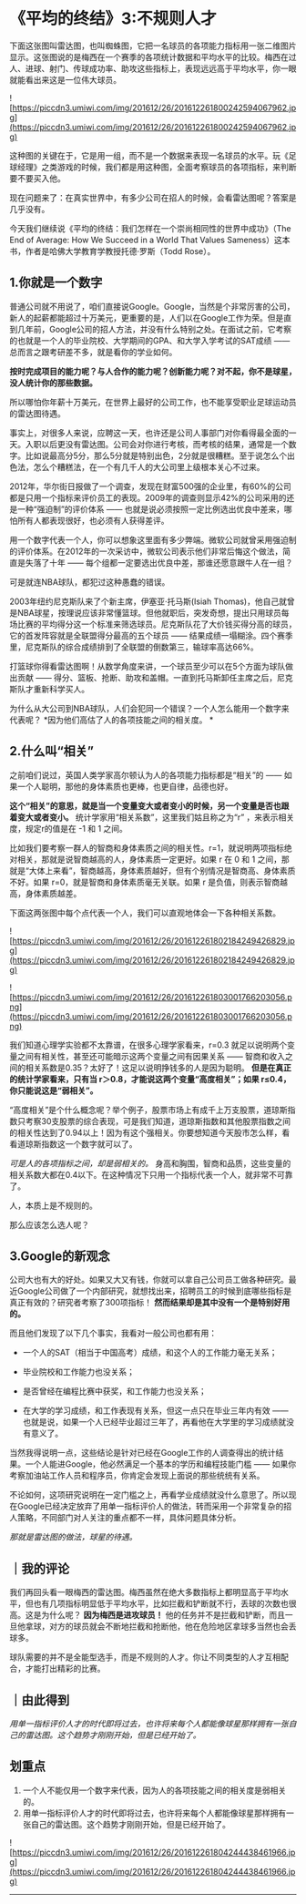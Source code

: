 # 《平均的终结》3:不规则人才

下面这张图叫雷达图，也叫蜘蛛图，它把一名球员的各项能力指标用一张二维图片显示。这张图说的是梅西在一个赛季的各项统计数据和平均水平的比较。梅西在过人、进球、射门、传球成功率、助攻这些指标上，表现远远高于平均水平，你一眼就能看出来这是一位伟大球员。

![https://piccdn3.umiwi.com/img/201612/26/201612261800242594067962.jpg](https://piccdn3.umiwi.com/img/201612/26/201612261800242594067962.jpg)

这种图的关键在于，它是用一组，而不是一个数据来表现一名球员的水平。玩《足球经理》之类游戏的时候，我们都是用这种图，全面考察球员的各项指标，来判断要不要买入他。

现在问题来了：在真实世界中，有多少公司在招人的时候，会看雷达图呢？答案是几乎没有。

今天我们继续说《平均的终结：我们怎样在一个崇尚相同性的世界中成功》（The End of Average: How We Succeed in a World That Values Sameness）这本书，作者是哈佛大学教育学教授托德·罗斯（Todd Rose）。 

## 1.你就是一个数字

普通公司就不用说了，咱们直接说Google。Google，当然是个非常厉害的公司，新人的起薪都能超过十万美元，更重要的是，人们以在Google工作为荣。但是直到几年前，Google公司的招人方法，并没有什么特别之处。在面试之前，它考察的也就是一个人的毕业院校、大学期间的GPA、和大学入学考试的SAT成绩 —— 总而言之跟考研差不多，就是看你的学业如何。

 **按时完成项目的能力呢？与人合作的能力呢？创新能力呢？对不起，你不是球星，没人统计你的那些数据。**

所以哪怕你年薪十万美元，在世界上最好的公司工作，也不能享受职业足球运动员的雷达图待遇。

事实上，对很多人来说，应聘这一天，也许还是公司人事部门对你看得最全面的一天。入职以后更没有雷达图。公司会对你进行考核，而考核的结果，通常是一个数字。比如说最高分5分，那么5分就是特别出色，2分就是很糟糕。至于说怎么个出色法，怎么个糟糕法，在一个有几千人的大公司里上级根本关心不过来。

2012年，华尔街日报做了一个调查，发现在财富500强的企业里，有60%的公司都是只用一个指标来评价员工的表现。2009年的调查则显示42%的公司采用的还是一种“强迫制”的评价体系 —— 也就是说必须按照一定比例选出优良中差来，哪怕所有人都表现很好，也必须有人获得差评。

用一个数字代表一个人，你可以想象这里面有多少弊端。微软公司就曾采用强迫制的评价体系。在2012年的一次采访中，微软公司表示他们非常后悔这个做法，简直是失落了十年 —— 每个组都一定要选出优良中差，那谁还愿意跟牛人在一组？

可是就连NBA球队，都犯过这种愚蠢的错误。

2003年纽约尼克斯队来了个新主席，伊塞亚·托马斯(Isiah Thomas)，他自己就曾是NBA球星，按理说应该非常懂篮球。但他就职后，突发奇想，提出只用球员每场比赛的平均得分这一个标准来筛选球员。尼克斯队花了大价钱买得分高的球员，它的首发阵容就是全联盟得分最高的五个球员 —— 结果成绩一塌糊涂。四个赛季里，尼克斯队的综合成绩排到了全联盟的倒数第三，输球率高达66%。

打篮球你得看雷达图啊！从数学角度来讲，一个球员至少可以在5个方面为球队做出贡献 —— 得分、篮板、抢断、助攻和盖帽。一直到托马斯卸任主席之后，尼克斯队才重新科学买人。

为什么从大公司到NBA球队，人们会犯同一个错误？一个人怎么能用一个数字来代表呢？ *因为他们高估了人的各项技能之间的相关度。 *

## 2.什么叫“相关”

之前咱们说过，英国人类学家高尔顿认为人的各项能力指标都是“相关”的 —— 如果一个人聪明，那他的身体素质也更棒，也更自律，品德也好。

 **这个“相关”的意思，就是当一个变量变大或者变小的时候，另一个变量是否也跟着变大或者变小。** 统计学家用“相关系数”，这里我们姑且称之为“r” ，来表示相关度，规定r的值是在 -1 和 1 之间。 

比如我们要考察一群人的智商和身体素质之间的相关性。r=1，就说明两项指标绝对相关，那就是说智商越高的人，身体素质一定更好。如果 r 在 0 和 1 之间，那就是“大体上来看”，智商越高，身体素质越好，但有个别情况是智商高、身体素质不好。如果 r=0，就是智商和身体素质毫无关联。如果 r 是负值，则表示智商越高，身体素质越差。

下面这两张图中每个点代表一个人，我们可以直观地体会一下各种相关系数。 

![https://piccdn3.umiwi.com/img/201612/26/201612261802184249426829.jpg](https://piccdn3.umiwi.com/img/201612/26/201612261802184249426829.jpg)

![https://piccdn3.umiwi.com/img/201612/26/201612261803001766203056.png](https://piccdn3.umiwi.com/img/201612/26/201612261803001766203056.png)

我们知道心理学实验都不太靠谱，在很多心理学家看来，r=0.3 就足以说明两个变量之间有相关性，甚至还可能暗示这两个变量之间有因果关系 —— 智商和收入之间的相关系数是0.35？太好了！这足以说明挣钱多的人是因为聪明。 **但是在真正的统计学家看来，只有当 r＞0.8，才能说这两个变量“高度相关”；如果 r≤0.4，你只能说这是“弱相关”。**

“高度相关”是个什么概念呢？举个例子，股票市场上有成千上万支股票，道琼斯指数只考察30支股票的综合表现，可是我们知道，道琼斯指数和其他股票指数之间的相关性达到了0.94以上！因为有这个强相关。你要想知道今天股市怎么样，看看道琼斯指数这一个数字就可以了。

 *可是人的各项指标之间，却是弱相关的。* 身高和胸围，智商和品质，这些变量的相关系数大都在0.4以下。在这种情况下只用一个指标代表一个人，就非常不可靠了。

人，本质上是不规则的。

那么应该怎么选人呢？ 

## 3.Google的新观念

公司大也有大的好处。如果又大又有钱，你就可以拿自己公司员工做各种研究。最近Google公司做了一个内部研究，就想找出来，招聘员工的时候到底哪些指标是真正有效的？研究者考察了300项指标！ **然而结果却是其中没有一个是特别好用的。**

而且他们发现了以下几个事实，我看对一般公司也都有用：

* 一个人的SAT（相当于中国高考）成绩，和这个人的工作能力毫无关系；

* 毕业院校和工作能力也没关系；

* 是否曾经在编程比赛中获奖，和工作能力也没关系；

* 在大学的学习成绩，和工作表现有关系，但这一点只在毕业三年内有效 —— 也就是说，如果一个人已经毕业超过三年了，再看他在大学里的学习成绩就没有意义了。

当然我得说明一点，这些结论是针对已经在Google工作的人调查得出的统计结果。一个人能进Google，他必然满足一个基本的学历和编程技能门槛 —— 如果你考察加油站工作人员和程序员，你肯定会发现上面说的那些统统有关系。

不论如何，这项研究说明在一定门槛之上，再看学业成绩就没什么意思了。所以现在Google已经决定放弃了用单一指标评价人的做法，转而采用一个非常复杂的招人策略，不同部门对人关注的重点都不一样，具体问题具体分析。

 *那就是雷达图的做法，球星的待遇。*  

## ｜我的评论

我们再回头看一眼梅西的雷达图。梅西虽然在绝大多数指标上都明显高于平均水平，但也有几项指标明显低于平均水平，比如拦截和铲断就不行，丢球的次数也很高。这是为什么呢？ **因为梅西是进攻球员！** 他的任务并不是拦截和铲断，而且一旦他拿球，对方的球员就会不断地拦截和抢断他，他在危险地区拿球多当然也会丢球多。

球队需要的并不是全能型选手，而是不规则的人才。你让不同类型的人才互相配合，才能打出精彩的比赛。 

## ｜由此得到

 *用单一指标评价人才的时代即将过去，也许将来每个人都能像球星那样拥有一张自己的雷达图。这个趋势才刚刚开始，但是已经开始了。*

## 划重点

1. 一个人不能仅用一个数字来代表，因为人的各项技能之间的相关度是弱相关的。 
2. 用单一指标评价人才的时代即将过去，也许将来每个人都能像球星那样拥有一张自己的雷达图。这个趋势才刚刚开始，但是已经开始了。

![https://piccdn3.umiwi.com/img/201612/26/201612261804244438461966.jpg](https://piccdn3.umiwi.com/img/201612/26/201612261804244438461966.jpg)

---
